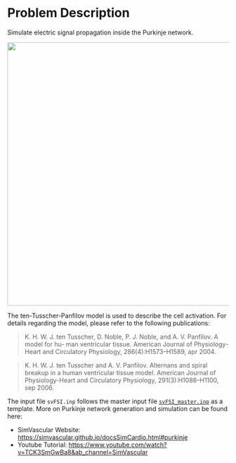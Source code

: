 
# **Problem Description**

Simulate electric signal propagation inside the Purkinje network.

<p align="center">
   <img src="./activation_10fps.gif" width="600">
</p>

The ten-Tusscher-Panfilov model is used to describe the cell activation. For details regarding the model, please refer to the following publications:

> K. H. W. J. ten Tusscher, D. Noble, P. J. Noble, and A. V. Panfilov. A model for hu-
> man ventricular tissue. American Journal of Physiology-Heart and Circulatory Physiology,
> 286(4):H1573–H1589, apr 2004.

> K. H. W. J. ten Tusscher and A. V. Panfilov. Alternans and spiral breakup in a human
> ventricular tissue model. American Journal of Physiology-Heart and Circulatory Physiology,
> 291(3):H1088–H1100, sep 2006.

The input file `svFSI.inp` follows the master input file [`svFSI_master.inp`](./svFSI_master.inp) as a template. More on Purkinje network generation and simulation can be found here:

- SimVascular Website: https://simvascular.github.io/docsSimCardio.html#purkinje
- Youtube Tutorial: https://www.youtube.com/watch?v=TCK3SmGwBa8&ab_channel=SimVascular
